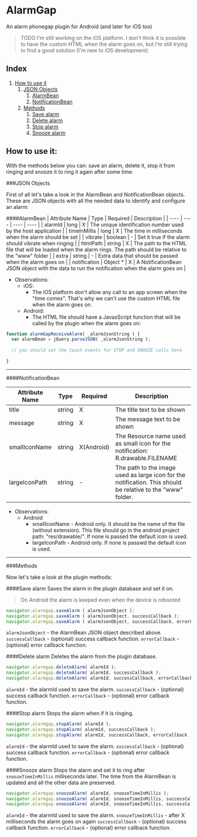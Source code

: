 AlarmGap
==============
An alarm phonegap plugin for Android (and later for iOS too)

> TODO I'm still working on the iOS platform. I don't think it is possible to have the custom HTML when the alarm goes on, but I'm still trying to find a good solution (I'm new to iOS development)

Index
------------
1. [How to use it](#how-to-use-it)
    1. [JSON Objects](#json-objects)
        1. [AlarmBean](#alarmbean)
        2. [NotificationBean](#notificationbean)
    2. [Methods](#methods)
        1. [Save alarm](#save-alarm) 
        2. [Delete alarm](#delete-alarm)
        3. [Stop alarm](#stop-alarm)
        4. [Snooze alarm](#snooze-alarm)


How to use it:
------------

With the methods below you can: save an alarm, delete it, stop it from ringing and snooze it to ring it again after some time.

###JSON Objects

First of all let's take a look in the AlarmBean and NotificationBean objects. These are JSON objects with all the needed data to identify and configure an alarm:

####AlarmBean
| Attribute Name | Type | Required | Description |
| ----           | ---- | ----     | ----        |
| alarmId | long | X | The unique identification number used by the host application |
| timeInMillis | long | X | The time in milliseconds when the alarm should be set |
| vibrate | boolean | - |  Set it true if the alarm should vibrate when ringing |
| htmlPath | string | X |  The path to the HTML file that will be loaded when the alarm rings. The path should be relative to the "www" folder |
| extra | string | - | Extra data that should be passed when the alarm goes on |
| notification | Object * | X | A NotificationBean JSON object with the data to run the notification when the alarm goes on |

* Observations:
  * iOS:
    * The iOS platform don't allow any call to an app screen when the "time comes". That's why we can't use the custom HTML file when the alarm goes on.
  * Android:
    * The HTML file should have a JavasScript function that will be called by the plugin when the alarm goes on:

```javascript
function alarmGapReceiveAlarm( _alarmJsonString ) {
  var alarmBean = jQuery.parseJSON( _alarmJsonString );
  
  // you should set the touch events for STOP and SNOOZE calls here
  
}
```

****

####NotificationBean

| Attribute Name | Type | Required | Description |
| ----           | ---- | ----     | ----        |
| title | string | X | The title text to be shown |
| message | string | X | The message text to be shown |
| smallIconName | string | X(Android) | The Resource name used as small icon for the notification: R.drawable.FILENAME |
| largeIconPath | string | - | The path to the image used as large icon for the notification. This should be relative to the "www" folder. |

* Observations:
  * Android
    * smallIconName - Android only. It should be the name of the file (without extension). This file should go in the android project path: "res/drawable/". If none is passed the default icon is used.
    * largeIconPath - Android only. If none is passwd the default icon is used.

****
###Methods

Now let's take a look at the plugin methods:

####Save alarm
Saves the alarm in the plugin database and set it on.
> On Android the alarm is keeped even when the device is rebooted

```javascript
navigator.alarmgap.saveAlarm ( alarmJsonObject );
navigator.alarmgap.saveAlarm ( alarmJsonObject, successCallback );
navigator.alarmgap.saveAlarm ( alarmJsonObject, successCallback, errorCallback );  
```

`alarmJsonObject` - the AlarmBean JSON object described above.
`successCallback` - (optional) success callback function.
`errorCallback` -  (optional) error callback function.

####Delete alarm
Deletes the alarm from the plugin database.

```javascript
navigator.alarmgap.deleteAlarm( alarmId );
navigator.alarmgap.deleteAlarm( alarmId, successCallback );
navigator.alarmgap.deleteAlarm( alarmId, successCallback, errorCallback );
```

`alarmId` - the alarmId used to save the alarm.
`successCallback` - (optional) success callback function.
`errorCallback` -  (optional) error callback function.

####Stop alarm
Stops the alarm when if it is ringing.

```javascript
navigator.alarmgap.stopAlarm( alarmId );
navigator.alarmgap.stopAlarm( alarmId, successCallback );
navigator.alarmgap.stopAlarm( alarmId, successCallback, errorCallback );
```

`alarmId` - the alarmId used to save the alarm.
`successCallback` - (optional) success callback function.
`errorCallback` - (optional) error callback function.

####Snooze alarm
Stops the alarm and set it to ring after `snoozeTimeInMillis` milliseconds later. The time from the AlarmBean is updated and all the other data are preserved.

```javascript
navigator.alarmgap.snoozeAlarm( alarmId, snoozeTimeInMillis );
navigator.alarmgap.snoozeAlarm( alarmId, snoozeTimeInMillis, successCallback, errorCallback );
navigator.alarmgap.snoozeAlarm( alarmId, snoozeTimeInMillis, successCallback, errorCallback );
```

`alarmId` - the alarmId used to save the alarm.
`snoozeTimeInMillis` - after X milliseconds the alarm goes on again
`successCallback` - (optional) success callback function.
`errorCallback` - (optional) error callback function.
